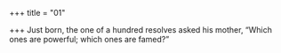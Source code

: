 +++
title = "01"

+++
Just born, the one of a hundred resolves asked his mother,
“Which ones are powerful; which ones are famed?”